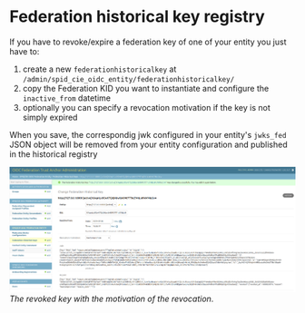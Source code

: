 # Federation historical key registry

If you have to revoke/expire a federation key of one of your entity you just have to:

1. create a new `federationhistoricalkey` at `/admin/spid_cie_oidc_entity/federationhistoricalkey/`
2. copy the Federation KID you want to instantiate and configure the `inactive_from` datetime
3. optionally you can specify a revocation motivation if the key is not simply expired

When you save, the correspondig jwk configured in your entity's `jwks_fed` JSON object will be removed 
from your entity configuration and published in the historical registry

![fhkr](images/fhkr.png)
*The revoked key with the motivation of the revocation*.
